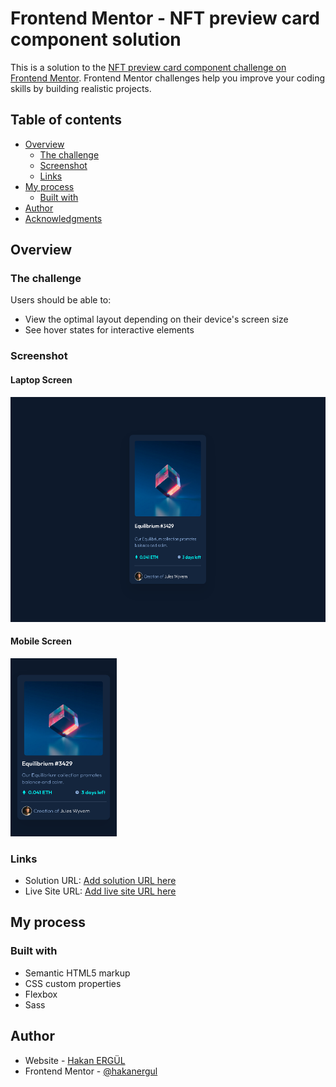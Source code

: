 # Frontend Mentor - NFT preview card component solution

This is a solution to the [NFT preview card component challenge on Frontend Mentor](https://www.frontendmentor.io/challenges/nft-preview-card-component-SbdUL_w0U). Frontend Mentor challenges help you improve your coding skills by building realistic projects. 

## Table of contents

- [Overview](#overview)
  - [The challenge](#the-challenge)
  - [Screenshot](#screenshot)
  - [Links](#links)
- [My process](#my-process)
  - [Built with](#built-with)
- [Author](#author)
- [Acknowledgments](#acknowledgments)

## Overview

### The challenge

Users should be able to:

- View the optimal layout depending on their device's screen size
- See hover states for interactive elements

### Screenshot
#### Laptop Screen
<img src="./assets/ss_1440x900.png" width="620" height="360" />

#### Mobile Screen
<img src="./assets/ss_375x667.png" width="170" height="285" />


### Links

- Solution URL: [Add solution URL here](https://your-solution-url.com)
- Live Site URL: [Add live site URL here](https://your-live-site-url.com)

## My process

### Built with

- Semantic HTML5 markup
- CSS custom properties
- Flexbox
- Sass

## Author

- Website - [Hakan ERGÜL](https://hakanergul.github.io)
- Frontend Mentor - [@hakanergul](https://www.frontendmentor.io/profile/hakanergul)
